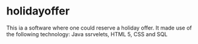 # holidayoffer
This ia a software where one could reserve a holiday offer. It made use of the following technology: Java ssrvelets, HTML 5, CSS and SQL
